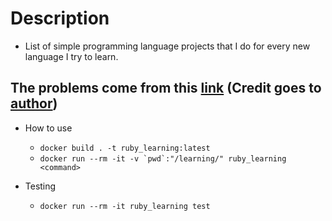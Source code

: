 # Description
- List of simple programming language projects that I do for every new language I try to learn.

## The problems come from this [link](https://adriann.github.io/programming_problems.html) (Credit goes to [author](https://adriann.github.io))

- How to use
  - ```docker build . -t ruby_learning:latest```
  - ```docker run --rm -it -v `pwd`:"/learning/" ruby_learning <command>```

- Testing
  - ```docker run --rm -it ruby_learning test```